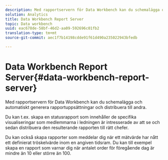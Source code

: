 ```yaml
---
description: Med rapportservern för Data Workbench kan du schemalägga och automatiskt generera rapportuppsättningar och distribuera till andra.
solution: Analytics
title: Data Workbench Report Server
topic: Data workbench
uuid: eac678de-58bf-46d2-aa09-592696c01fb2
translation-type: tm+mt
source-git-commit: aec1f7b14198cdde91f61d490a235022943bfedb

---
```



# Data Workbench Report Server{#data-workbench-report-server}

Med rapportservern för Data Workbench kan du schemalägga och automatiskt generera rapportuppsättningar och distribuera till andra.

Du kan t.ex. skapa en statusrapport som innehåller de specifika visualiseringar som medlemmarna i ledningen är intresserade av att se och sedan distribuera den resulterande rapporten till rätt chefer.

Du kan också skapa rapporter som meddelar dig när ett mätvärde har nått ett definierat tröskelvärde inom en angiven tidsram. Du kan till exempel skapa en rapport som varnar dig när antalet order för föregående dag är mindre än 10 eller större än 100.
